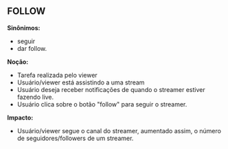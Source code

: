 ## FOLLOW

**Sinônimos:** 
* seguir
* dar follow.

**Noção:** 
* Tarefa realizada pelo viewer
* Usuário/viewer está assistindo a uma stream
* Usuário deseja receber notificações de quando o streamer estiver fazendo live.
* Usuário clica sobre o botão "follow" para seguir o streamer.

**Impacto:**
* Usuário/viewer segue o canal do streamer, aumentado assim, o número de seguidores/followers de um streamer.